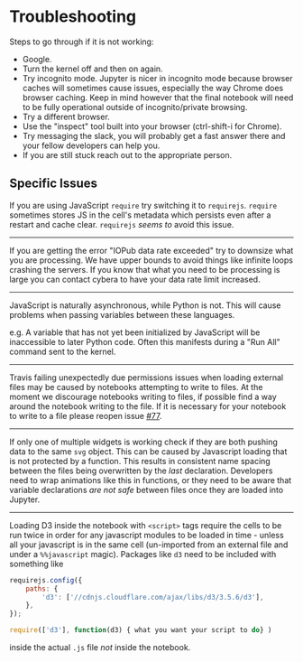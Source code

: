 # Troubleshooting

Steps to go through if it is not working:
+ Google.
+ Turn the kernel off and then on again.
+ Try incognito mode. Jupyter is nicer in incognito mode because browser caches will sometimes cause issues, especially the way Chrome does browser caching. Keep in mind however that the final notebook will need to be fully operational outside of incognito/private browsing.
+ Try a different browser.
+ Use the "inspect" tool built into your browser (ctrl-shift-i for Chrome).
+ Try messaging the slack, you will probably get a fast answer there and your fellow developers can help you.
+ If you are still stuck reach out to the appropriate person.

## Specific Issues

If you are using JavaScript `require` try switching it to `requirejs`. `require` sometimes stores JS in the cell's metadata which persists even after a restart and cache clear. `requirejs` *seems to* avoid this issue.

---

If you are getting the error "IOPub data rate exceeded" try to downsize what you are processing. We have upper bounds to avoid things like infinite loops crashing the servers. If you know that what you need to be processing is large you can contact cybera  to have your data rate limit increased.

---

JavaScript is naturally asynchronous, while Python is not. This will cause problems when passing variables between these languages.

e.g. A variable that has not yet been initialized by JavaScript will be inaccessible to later Python code. Often this manifests during a "Run All" command sent to the kernel.

---

Travis failing unexpectedly due permissions issues when loading external files may be caused by notebooks attempting to write to files. At the moment we discourage notebooks writing to files, if possible find a way around the notebook writing to the file. If it is necessary for your notebook to write to a file please reopen issue [#77](https://github.com/callysto/curriculum-notebooks/issues/77).

---

If only one of multiple widgets is working check if they are both pushing data to the same `svg` object. This can be caused by Javascript loading that is not protected by a function. This results in consistent name spacing between the files being overwritten by the _last_ declaration. Developers need to wrap animations like this in functions, or they need to be aware that variable declarations _are not safe_ between files once they are loaded into Jupyter.

---

Loading D3 inside the notebook with `<script>` tags require the cells to be run twice in order for any javascript modules to be loaded in time - unless all your javascript is in the same cell (un-imported from an external file and under a `%%javascript` magic). Packages like `d3` need to be included with something like

```js
requirejs.config({
    paths: { 
        'd3': ['//cdnjs.cloudflare.com/ajax/libs/d3/3.5.6/d3'], 
    },                                       
});

require(['d3'], function(d3) { what you want your script to do} )
```

inside the actual `.js` file _not_ inside the notebook.
